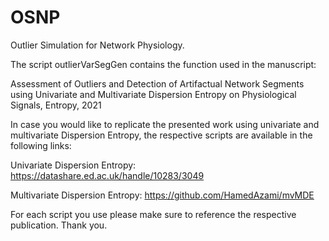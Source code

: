 # OSNP

Outlier Simulation for Network Physiology.

The script outlierVarSegGen contains the function used in the manuscript:

Assessment of Outliers and Detection of Artifactual Network Segments using Univariate and Multivariate Dispersion Entropy on Physiological Signals, Entropy, 2021

In case you would like to replicate the presented work using univariate and multivariate Dispersion Entropy, the respective scripts are available in the following links:

Univariate Dispersion Entropy:
https://datashare.ed.ac.uk/handle/10283/3049

Multivariate Dispersion Entropy:
https://github.com/HamedAzami/mvMDE

For each script you use please make sure to reference the respective publication.
Thank you.
